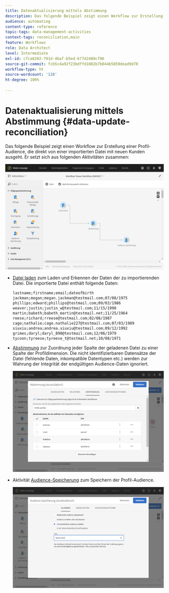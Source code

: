 ```yaml
---
title: Datenaktualisierung mittels Abstimmung
description: Das folgende Beispiel zeigt einen Workflow zur Erstellung einer Profil-Audience, die direkt aus einer importierten Datei mit neuen Kunden erzeugt wird.
audience: automating
content-type: reference
topic-tags: data-management-activities
context-tags: reconciliation,main
feature: Workflows
role: Data Architect
level: Intermediate
exl-id: cfca6202-791d-4baf-b5ed-677d2480cf06
source-git-commit: fcb5c4a92f23bdffd1082b7b044b5859dead9d70
workflow-type: ht
source-wordcount: '128'
ht-degree: 100%

---
```


# Datenaktualisierung mittels Abstimmung {#data-update-reconciliation}

Das folgende Beispiel zeigt einen Workflow zur Erstellung einer Profil-Audience, die direkt von einer importierten Datei mit neuen Kunden ausgeht. Er setzt sich aus folgenden Aktivitäten zusammen:

![](assets/identification_example2.png)

* [Datei laden](../../automating/using/load-file.md) zum Laden und Erkennen der Daten der zu importierenden Datei. Die importierte Datei enthält folgende Daten:

  ```
  lastname;firstname;email;dateofbirth
  jackman;megan;megan.jackman@testmail.com;07/08/1975
  phillips;edward;phillips@testmail.com;09/03/1986
  weaver;justin;justin_w@testmail.com;11/15/1990
  martin;babeth;babeth_martin@testmail.net;11/25/1964
  reese;richard;rreese@testmail.com;02/08/1987
  cage;nathalie;cage.nathalie227@testmail.com;07/03/1989
  xiuxiu;andrea;andrea.xiuxiu@testmail.com;09/12/1992
  grimes;daryl;daryl_890@testmail.com;12/06/1979
  tycoon;tyreese;tyreese_t@testmail.net;10/08/1971
  ```

* [Abstimmung](../../automating/using/reconciliation.md) zur Zuordnung jeder Spalte der geladenen Datei zu einer Spalte der Profildimension. Die nicht identifizierbaren Datensätze der Datei (fehlende Daten, inkompatible Datentypen etc.) werden zur Wahrung der Integrität der endgültigen Audience-Daten ignoriert.

  ![](assets/identification_example1.png)

* Aktivität [Audience-Speicherung](../../automating/using/save-audience.md) zum Speichern der Profil-Audience.

  ![](assets/identification_example3.png)
